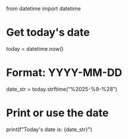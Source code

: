 from datetime import datetime

# Get today's date
today = datetime.now()

# Format: YYYY-MM-DD
date_str = today.strftime("%2025-%9-%28")

# Print or use the date
print(f"Today's date is: {date_str}")